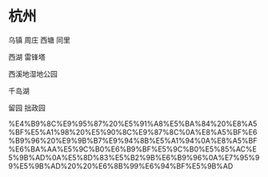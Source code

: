 # 杭州

乌镇 周庄 西塘 同里

西湖 雷锋塔

西溪地湿地公园

千岛湖

留园 拙政园

%E4%B9%8C%E9%95%87%20%E5%91%A8%E5%BA%84%20%E8%A5%BF%E5%A1%98%20%E5%90%8C%E9%87%8C%0A%E8%A5%BF%E6%B9%96%20%E9%9B%B7%E9%94%8B%E5%A1%94%0A%E8%A5%BF%E6%BA%AA%E5%9C%B0%E6%B9%BF%E5%9C%B0%E5%85%AC%E5%9B%AD%0A%E5%8D%83%E5%B2%9B%E6%B9%96%0A%E7%95%99%E5%9B%AD%20%20%E6%8B%99%E6%94%BF%E5%9B%AD
